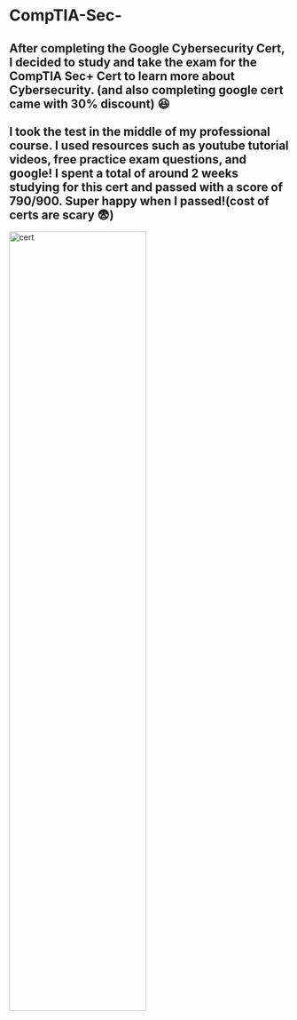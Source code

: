 <h1>CompTIA-Sec-</h1>

<h2>After completing the Google Cybersecurity Cert, I decided to study and take the exam for the CompTIA Sec+ Cert to learn more about Cybersecurity. (and also completing google cert came with 30% discount) 😆 <br>
<br> 
I took the test in the middle of my professional course. I used resources such as youtube tutorial videos, free practice exam questions, and google! I spent a total of around 2 weeks studying for this cert and passed with a score of 790/900. Super happy when I passed!(cost of certs are scary 😨) </h2>

<img src="https://i.imgur.com/1U6hwRG.png" height="60%" width="70%" alt="cert"/>

